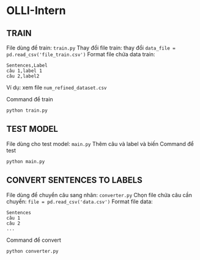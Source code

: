 # OLLI-Intern

## TRAIN

File dùng để train: `train.py`
Thay đổi file train: thay đổi `data_file = pd.read_csv('file_train.csv')`
Format file chứa data train:
```
Sentences,Label
câu 1,label 1
câu 2,label2
```
Ví dụ: xem file `num_refined_dataset.csv`

Command để train
```
python train.py
```

## TEST MODEL

File dùng cho test model: `main.py`
Thêm câu và label và biến
Command để test
```
python main.py
```

## CONVERT SENTENCES TO LABELS

File dùng để chuyển câu sang nhãn: `converter.py`
Chọn file chứa câu cần chuyển: `file = pd.read_csv('data.csv')`
Format file data:
```
Sentences
câu 1
câu 2
...
```
Command để convert
```
python converter.py
```
